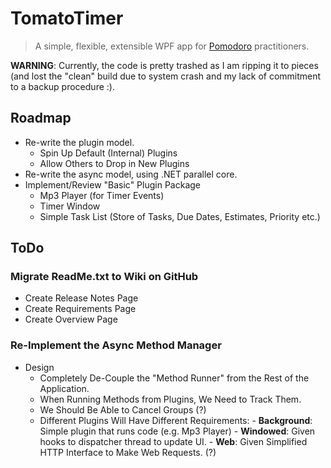 # TomatoTimer

> A simple, flexible, extensible WPF app for [Pomodoro](http://www.pomodorotechnique.com/) practitioners.

**WARNING**: Currently, the code is pretty trashed as I am ripping it to pieces (and lost the "clean" build due to system crash and my lack of commitment to a backup procedure :).

## Roadmap

- Re-write the plugin model.
	- Spin Up Default (Internal) Plugins
	- Allow Others to Drop in New Plugins
- Re-write the async model, using .NET parallel core.
- Implement/Review "Basic" Plugin Package
	- Mp3 Player (for Timer Events)
	- Timer Window
	- Simple Task List (Store of Tasks, Due Dates, Estimates, Priority etc.)

## ToDo

### Migrate ReadMe.txt to Wiki on GitHub
	
- Create Release Notes Page
- Create Requirements Page
- Create Overview Page
	
### Re-Implement the Async Method Manager

- Design
	- Completely De-Couple the "Method Runner" from the Rest of the Application.
  - When Running Methods from Plugins, We Need to Track Them.
  - We Should Be Able to Cancel Groups (?)
  - Different Plugins Will Have Different Requirements:
        - **Background**: Simple plugin that runs code (e.g. Mp3 Player)
        - **Windowed**: Given hooks to dispatcher thread to update UI.
        - **Web**: Given Simplified HTTP Interface to Make Web Requests. (?)